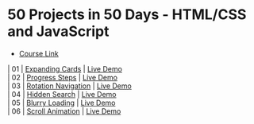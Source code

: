 # 50 Projects in 50 Days - HTML/CSS and JavaScript

- [Course Link](https://www.udemy.com/course/50-projects-50-days)

| 01
| [Expanding Cards](https://github.com/moouro/50Projects-In50Days/tree/main/expanding-cards)
| [Live Demo](https://xenodochial-panini-1f19ae.netlify.app/) <br>
| 02
| [Progress Steps](https://github.com/moouro/50Projects-In50Days/tree/main/progress-steps)
| [Live Demo](https://gifted-clarke-f0c2ee.netlify.app/) <br>
| 03
| [Rotation Navigation](https://github.com/moouro/50Projects-In50Days/tree/main/rotating-navigation)
| [Live Demo](https://competent-wiles-bf8aa0.netlify.app/) <br>
| 04
| [Hidden Search](https://github.com/moouro/50Projects-In50Days/tree/main/hidden-search-widget)
| [Live Demo](https://dazzling-clarke-e48ce0.netlify.app/) <br>
| 05
| [Blurry Loading](https://github.com/moouro/50Projects-In50Days/tree/main/blurry-loading)
| [Live Demo](https://goofy-aryabhata-9039af.netlify.app/) <br>
| 06
| [Scroll Animation](https://github.com/moouro/50Projects-In50Days/tree/main/blurry-loading)
| [Live Demo](https://festive-pare-6172a0.netlify.app/)